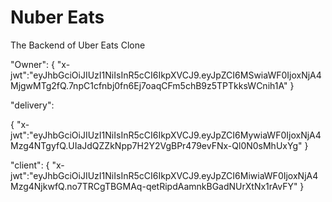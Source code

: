# Nuber Eats

The Backend of Uber Eats Clone

"Owner":
{
"x-jwt":"eyJhbGciOiJIUzI1NiIsInR5cCI6IkpXVCJ9.eyJpZCI6MSwiaWF0IjoxNjA4MjgwMTg2fQ.7npC1cfnbj0fn6Ej7oaqCFm5chB9z5TPTkksWCnih1A"
}

"delivery":

{
"x-jwt":"eyJhbGciOiJIUzI1NiIsInR5cCI6IkpXVCJ9.eyJpZCI6MywiaWF0IjoxNjA4Mzg4NTgyfQ.UIaJdQZZkNpp7H2Y2VgBPr479evFNx-Ql0N0sMhUxYg"
}

"client":
{
"x-jwt":"eyJhbGciOiJIUzI1NiIsInR5cCI6IkpXVCJ9.eyJpZCI6MiwiaWF0IjoxNjA4Mzg4NjkwfQ.no7TRCgTBGMAq-qetRipdAamnkBGadNUrXtNx1rAvFY"
}
